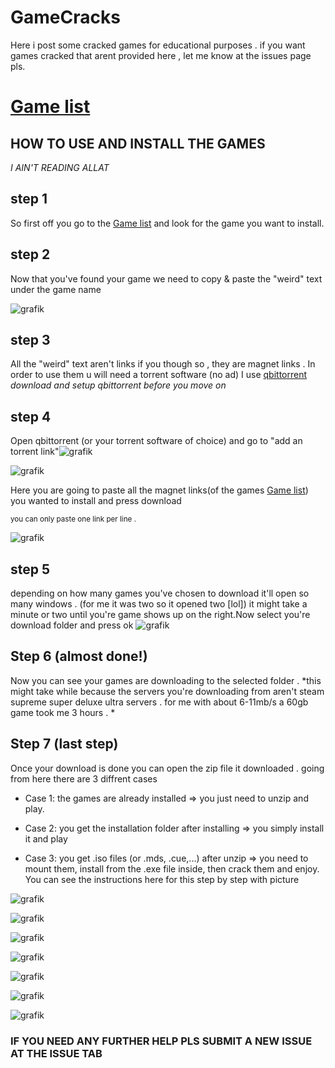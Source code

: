 # GameCracks
Here i post some cracked games for educational purposes .
if you want games cracked that arent provided here , let me know at the issues page pls.

# [Game list](GameList.md)

##  HOW TO USE AND INSTALL THE GAMES 


*I AIN'T READING ALLAT*

## step 1
So first off you go to the [Game list](GameList.md) and look for the game you want to install.

## step 2 
Now that you've found your game we need to copy & paste the "weird" text under the game name

![grafik](https://user-images.githubusercontent.com/74117745/213687715-ce30ef02-0593-4824-9b47-05e367ce0003.png)


## step 3
All the "weird" text aren't links if you though so , they are magnet links . In order to use them u will need a torrent software (no ad) I use [qbittorrent](https://www.fosshub.com/qBittorrent.html?dwl=qbittorrent_4.5.0_x64_setup.exe)
*download and setup qbittorrent before you move on*

## step 4  
Open qbittorrent (or your torrent software of choice) and go to "add an torrent link"![grafik](https://user-images.githubusercontent.com/74117745/213690167-384e7c77-35ad-418c-9816-0c9be1ce5e1d.png)


![grafik](https://user-images.githubusercontent.com/74117745/213689123-e557f1b9-92fc-4ed5-9669-a00e98832142.png)

Here you are going to paste all the magnet links(of the games [Game list](GameList.md)) you wanted to install and press download

 <sub> you can only paste one link per line .</sub>	
 
 ![grafik](https://user-images.githubusercontent.com/74117745/213689938-f995c0ec-f582-4cc8-b453-fd1bd5879e97.png)
 
 ## step 5 
 depending on how many games you've chosen to download it'll open so many windows . (for me it was two so it opened two [lol]) 
 it might take a minute or two until you're game shows up on the right.Now select you're download folder and press ok
 ![grafik](https://user-images.githubusercontent.com/74117745/213691809-12202133-3e88-4784-a710-ba8ee684a3b6.png)


## Step 6 (almost done!)
Now you can see your games are downloading to the selected folder . *this might take while because the servers you're downloading from
aren't steam supreme super deluxe ultra servers . for me with about 6-11mb/s a 60gb game took me 3 hours . *

## Step 7 (last step)
Once your download is done you can open the zip file it downloaded . going from here there are 3 diffrent cases
- Case 1: the games are already installed => you just need to unzip and play.

- Case 2: you get the installation folder after installing => you simply install it and play 


- Case 3: you get .iso files (or .mds, .cue,...) after unzip => you need to mount them, install from the .exe file inside, then crack them and enjoy. You can see the instructions here for this step by step with picture


  
![grafik](https://user-images.githubusercontent.com/74117745/213694665-779916ac-1d7f-41c7-a89a-5dfd0c8dbab9.png)
  
![grafik](https://user-images.githubusercontent.com/74117745/213695036-ff47bcff-61a0-4c97-b794-69ca02ba1ea2.png)
  
![grafik](https://user-images.githubusercontent.com/74117745/213695065-bcbdd8ca-5ff4-44e7-8511-8b2bd8c167eb.png)
  
![grafik](https://user-images.githubusercontent.com/74117745/213695099-ca640daa-2b00-4386-b4d0-8e36aeaa9325.png)
  
![grafik](https://user-images.githubusercontent.com/74117745/213695231-acbef291-a07f-4c91-8c33-3fa821396d4e.png)
  
![grafik](https://user-images.githubusercontent.com/74117745/213695266-160f4db5-279d-447e-8711-618cbc46ed3d.png)
  
![grafik](https://user-images.githubusercontent.com/74117745/213695281-5cf32586-71b6-4698-8af8-9bcca675b237.png)

### **IF YOU NEED ANY FURTHER HELP PLS SUBMIT A NEW ISSUE AT THE ISSUE TAB**
 
 

